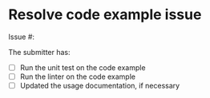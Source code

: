 # Resolve code example issue

Issue #: 

The submitter has:

- [ ] Run the unit test on the code example
- [ ] Run the linter on the code example
- [ ] Updated the usage documentation, if necessary
